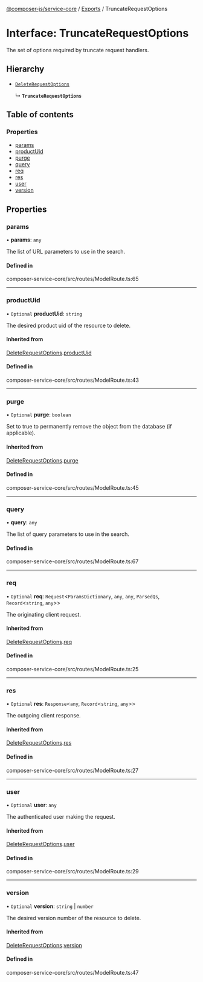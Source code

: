 [@composer-js/service-core](../README.md) / [Exports](../modules.md) / TruncateRequestOptions

# Interface: TruncateRequestOptions

The set of options required by truncate request handlers.

## Hierarchy

- [`DeleteRequestOptions`](DeleteRequestOptions.md)

  ↳ **`TruncateRequestOptions`**

## Table of contents

### Properties

- [params](TruncateRequestOptions.md#params)
- [productUid](TruncateRequestOptions.md#productuid)
- [purge](TruncateRequestOptions.md#purge)
- [query](TruncateRequestOptions.md#query)
- [req](TruncateRequestOptions.md#req)
- [res](TruncateRequestOptions.md#res)
- [user](TruncateRequestOptions.md#user)
- [version](TruncateRequestOptions.md#version)

## Properties

### params

• **params**: `any`

The list of URL parameters to use in the search.

#### Defined in

composer-service-core/src/routes/ModelRoute.ts:65

___

### productUid

• `Optional` **productUid**: `string`

The desired product uid of the resource to delete.

#### Inherited from

[DeleteRequestOptions](DeleteRequestOptions.md).[productUid](DeleteRequestOptions.md#productuid)

#### Defined in

composer-service-core/src/routes/ModelRoute.ts:43

___

### purge

• `Optional` **purge**: `boolean`

Set to true to permanently remove the object from the database (if applicable).

#### Inherited from

[DeleteRequestOptions](DeleteRequestOptions.md).[purge](DeleteRequestOptions.md#purge)

#### Defined in

composer-service-core/src/routes/ModelRoute.ts:45

___

### query

• **query**: `any`

The list of query parameters to use in the search.

#### Defined in

composer-service-core/src/routes/ModelRoute.ts:67

___

### req

• `Optional` **req**: `Request`\<`ParamsDictionary`, `any`, `any`, `ParsedQs`, `Record`\<`string`, `any`\>\>

The originating client request.

#### Inherited from

[DeleteRequestOptions](DeleteRequestOptions.md).[req](DeleteRequestOptions.md#req)

#### Defined in

composer-service-core/src/routes/ModelRoute.ts:25

___

### res

• `Optional` **res**: `Response`\<`any`, `Record`\<`string`, `any`\>\>

The outgoing client response.

#### Inherited from

[DeleteRequestOptions](DeleteRequestOptions.md).[res](DeleteRequestOptions.md#res)

#### Defined in

composer-service-core/src/routes/ModelRoute.ts:27

___

### user

• `Optional` **user**: `any`

The authenticated user making the request.

#### Inherited from

[DeleteRequestOptions](DeleteRequestOptions.md).[user](DeleteRequestOptions.md#user)

#### Defined in

composer-service-core/src/routes/ModelRoute.ts:29

___

### version

• `Optional` **version**: `string` \| `number`

The desired version number of the resource to delete.

#### Inherited from

[DeleteRequestOptions](DeleteRequestOptions.md).[version](DeleteRequestOptions.md#version)

#### Defined in

composer-service-core/src/routes/ModelRoute.ts:47
